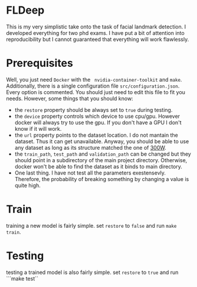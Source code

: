 # FLDeep
This is my very simplistic take onto the task of facial landmark detection. 
I developed everything for two phd exams. I have put a bit of attention into reproducibility but I cannot guaranteed that everything will work flawlessly. 

# Prerequisites
Well, you just need ```Docker``` with the ``` nvidia-container-toolkit``` and ```make```.
Additionally, there is a single configuration file ```src/configuration.json```. Every option is commented. You should just need to edit this file to fit you needs. However, some things that you should know:
- the ```restore``` property should be always set to ```true``` during testing.
- the ```device``` property controls which device to use cpu/gpu. However docker will always try to use the gpu. If you don't have a GPU I don't know if it will work.
- the ```url``` property points to the dataset location. I do not mantain the dataset. Thus it can get unavailable. Anyway, you should be able to use any dataset as long as its structure matched the one of [300W].
- the ```train_path```, ```test_path``` and ```validation_path``` can be changed but they should point in a subdirectory of the main project directory. Otherwise, docker won't be able to find the dataset as it binds to main directory.
- One last thing. I have not test all the parameters exestensevly. Therefore, the probability of breaking something by changing a value is quite high. 

# Train
training a new model is fairly simple. set ```restore``` to ```false``` and run ```make train```.

# Testing
testing a trained model is also fairly simple. set ```restore``` to ```true``` and run ```make test``

[300W]: https://ibug.doc.ic.ac.uk/resources/300-W/

